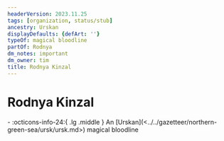 ```yaml
---
headerVersion: 2023.11.25
tags: [organization, status/stub]
ancestry: Urskan
displayDefaults: {defArt: ''}
typeOf: magical bloodline
partOf: Rodnya
dm_notes: important
dm_owner: tim
title: Rodnya Kinzal
---
```

# Rodnya Kinzal
<div class="grid cards ext-narrow-margin ext-one-column" markdown>
-
   :octicons-info-24:{ .lg .middle } An [Urskan](<../../gazetteer/northern-green-sea/ursk/ursk.md>) magical bloodline  
</div>


